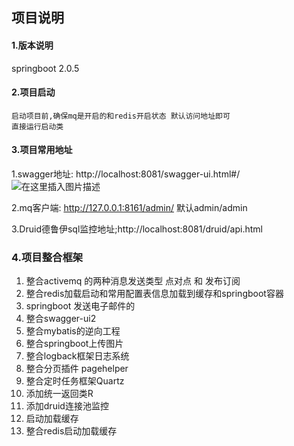 ## 项目说明

#### 1.版本说明
springboot 2.0.5

#### 2.项目启动
    启动项目前,确保mq是开启的和redis开启状态 默认访问地址即可
    直接运行启动类
    
#### 3.项目常用地址
1.swagger地址: http://localhost:8081/swagger-ui.html#/
![在这里插入图片描述](https://img-blog.csdnimg.cn/20200602194521698.png?x-oss-process=image/watermark,type_ZmFuZ3poZW5naGVpdGk,shadow_1,text_aHR0cHM6Ly9ibG9nLmNzZG4ubmV0L0NvcmV5WHV1,size_5,color_FFFFFF,t_10)
        
2.mq客户端:    http://127.0.0.1:8161/admin/
默认admin/admin   

3.Druid德鲁伊sql监控地址;http://localhost:8081/druid/api.html


### 4.项目整合框架
1.  整合activemq 的两种消息发送类型 点对点 和 发布订阅
2.  整合redis加载启动和常用配置表信息加载到缓存和springboot容器
3.  springboot 发送电子邮件的
4.  整合swagger-ui2
3.  整合mybatis的逆向工程
4.  整合springboot上传图片
5.  整合logback框架日志系统
6.  整合分页插件 pagehelper
7.  整合定时任务框架Quartz
8.  添加统一返回类R
9.  添加druid连接池监控
10. 启动加载缓存
11. 整合redis启动加载缓存

   
     

